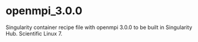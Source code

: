 # openmpi_3.0.0
Singularity container recipe file with openmpi 3.0.0 to be built in Singularity Hub.
Scientific Linux 7.

